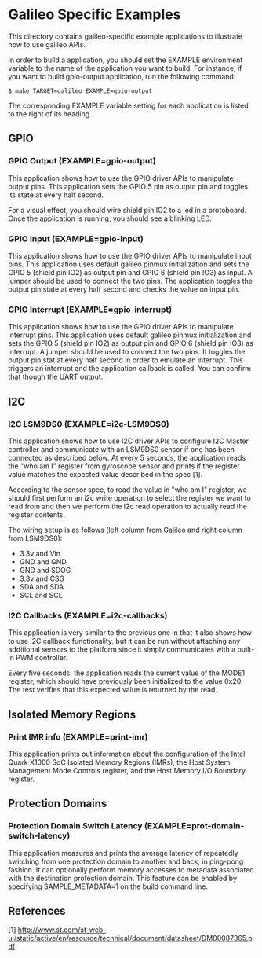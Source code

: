 Galileo Specific Examples
=========================

This directory contains galileo-specific example applications to illustrate
how to use galileo APIs.

In order to build a application, you should set the EXAMPLE environment
variable to the name of the application you want to build. For instance, if
you want to build gpio-output application, run the following command:

```
$ make TARGET=galileo EXAMPLE=gpio-output
```

The corresponding EXAMPLE variable setting for each application is
listed to the right of its heading.

GPIO
----

### GPIO Output (EXAMPLE=gpio-output)

This application shows how to use the GPIO driver APIs to manipulate output
pins. This application sets the GPIO 5 pin as output pin and toggles its
state at every half second.

For a visual effect, you should wire shield pin IO2 to a led in a protoboard.
Once the application is running, you should see a blinking LED.

### GPIO Input (EXAMPLE=gpio-input)

This application shows how to use the GPIO driver APIs to manipulate
input pins. This application uses default galileo pinmux
initialization and sets the GPIO 5 (shield pin IO2) as output pin and
GPIO 6 (shield pin IO3) as input. A jumper should be used to connect
the two pins. The application toggles the output pin state at every
half second and checks the value on input pin.

### GPIO Interrupt (EXAMPLE=gpio-interrupt)

This application shows how to use the GPIO driver APIs to manipulate
interrupt pins. This application uses default galileo pinmux
initialization and sets the GPIO 5 (shield pin IO2) as output pin and
GPIO 6 (shield pin IO3) as interrupt. A jumper should be used to
connect the two pins. It toggles the output pin stat at every half
second in order to emulate an interrupt. This triggers an interrupt
and the application callback is called. You can confirm that though
the UART output.

I2C
---

### I2C LSM9DS0 (EXAMPLE=i2c-LSM9DS0)

This application shows how to use I2C driver APIs to configure I2C
Master controller and communicate with an LSM9DS0 sensor if one has
been connected as described below. At every 5 seconds, the application
reads the "who am I" register from gyroscope sensor and prints if the
register value matches the expected value described in the spec [1].

According to the sensor spec, to read the value in "who am I" register, we
should first perform an i2c write operation to select the register we want
to read from and then we perform the i2c read operation to actually read
the register contents.

The wiring setup is as follows (left column from Galileo and right column from LSM9DS0):
- 3.3v and Vin
- GND  and GND
- GND  and SDOG
- 3.3v and CSG
- SDA  and SDA
- SCL  and SCL

### I2C Callbacks (EXAMPLE=i2c-callbacks)

This application is very similar to the previous one in that it also
shows how to use I2C callback functionality, but it can be run without
attaching any additional sensors to the platform since it simply
communicates with a built-in PWM controller.

Every five seconds, the application reads the current value of the
MODE1 register, which should have previously been initialized to the
value 0x20. The test verifies that this expected value is returned by
the read.

Isolated Memory Regions
-----------------------

### Print IMR info (EXAMPLE=print-imr)

This application prints out information about the configuration of the
Intel Quark X1000 SoC Isolated Memory Regions (IMRs), the Host System
Management Mode Controls register, and the Host Memory I/O Boundary
register.

Protection Domains
------------------

### Protection Domain Switch Latency (EXAMPLE=prot-domain-switch-latency)

This application measures and prints the average latency of repeatedly
switching from one protection domain to another and back, in ping-pong
fashion.  It can optionally perform memory accesses to metadata
associated with the destination protection domain.  This feature can
be enabled by specifying SAMPLE_METADATA=1 on the build command line.

References
----------

[1] http://www.st.com/st-web-ui/static/active/en/resource/technical/document/datasheet/DM00087365.pdf

